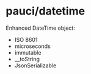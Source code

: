 # pauci/datetime
Enhanced DateTime object:
- ISO 8601
- microseconds
- immutable
- __toString
- JsonSerializable

